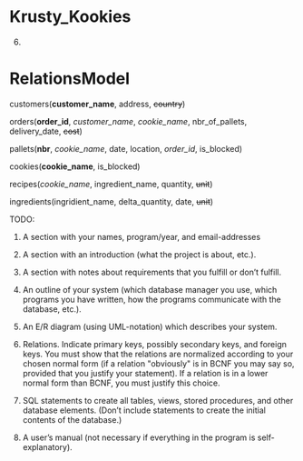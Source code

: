 # Krusty_Kookies



6. 
# RelationsModel

customers(**customer_name**, address, ~~country~~)

orders(**order_id**, *customer_name*, *cookie_name*, nbr_of_pallets, delivery_date, ~~cost~~)

pallets(**nbr**, *cookie_name*, date, location, *order_id*, is_blocked)

cookies(**cookie_name**, is_blocked)

recipes(*cookie_name*, ingredient_name, quantity, ~~unit~~)

ingredients(ingridient_name, delta_quantity, date, ~~unit~~)




TODO:
1. A section with your names, program/year, and email-addresses

2. A section with an introduction (what the project is about, etc.).

3. A section with notes about requirements that you fulfill or don’t fulfill.

4. An outline of your system (which database manager you use, which programs you have written, how the programs communicate with the database, etc.).

5. An E/R diagram (using UML-notation) which describes your system.

6. Relations. Indicate primary keys, possibly secondary keys, and foreign keys. You must show that the relations are normalized according to your chosen normal form (if a relation "obviously" is in BCNF you may say so, provided that you justify your statement). If a relation is in a lower normal form than BCNF, you must justify this choice.

7. SQL statements to create all tables, views, stored procedures, and other database elements. (Don’t include statements to create the initial contents of the database.)

8. A user’s manual (not necessary if everything in the program is self-explanatory).
